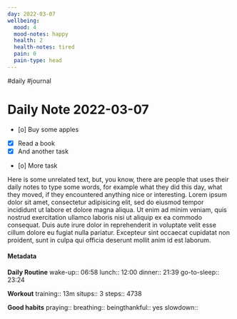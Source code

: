 ```yaml
---
day: 2022-03-07
wellbeing:
  mood: 4
  mood-notes: happy
  health: 2
  health-notes: tired
  pain: 0
  pain-type: head
---
```

#daily #journal
# Daily Note 2022-03-07

- [o] Buy some apples
- [x] Read a book
- [x] And another task
- [o] More task

Here is some unrelated text, but, you know, there are people that uses their daily notes to type some words, for example what they did this day, what they moved, if they encountered anything nice or interesting. Lorem ipsum dolor sit amet, consectetur adipisicing elit, sed do eiusmod tempor incididunt ut labore et dolore magna aliqua. Ut enim ad minim veniam, quis nostrud exercitation ullamco laboris nisi ut aliquip ex ea commodo consequat. Duis aute irure dolor in reprehenderit in voluptate velit esse cillum dolore eu fugiat nulla pariatur. Excepteur sint occaecat cupidatat non proident, sunt in culpa qui officia deserunt mollit anim id est laborum.

#### Metadata

**Daily Routine**
wake-up:: 06:58
lunch:: 12:00
dinner:: 21:39
go-to-sleep:: 23:24

**Workout**
training:: 13m
situps:: 3
steps:: 4738

**Good habits**
praying:: 
breathing:: 
beingthankful:: yes
slowdown:: 
